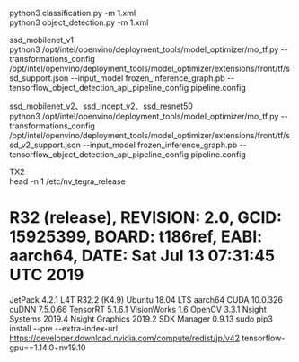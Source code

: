 python3 classification.py -m 1.xml  
python3 object_detection.py -m 1.xml  

ssd_mobilenet_v1  
python3 /opt/intel/openvino/deployment_tools/model_optimizer/mo_tf.py --transformations_config /opt/intel/openvino/deployment_tools/model_optimizer/extensions/front/tf/ssd_support.json --input_model frozen_inference_graph.pb  --tensorflow_object_detection_api_pipeline_config pipeline.config

ssd_mobilenet_v2、ssd_incept_v2、ssd_resnet50  
python3 /opt/intel/openvino/deployment_tools/model_optimizer/mo_tf.py --transformations_config /opt/intel/openvino/deployment_tools/model_optimizer/extensions/front/tf/ssd_v2_support.json --input_model frozen_inference_graph.pb  --tensorflow_object_detection_api_pipeline_config pipeline.config  

TX2  
head -n 1 /etc/nv_tegra_release  
# R32 (release), REVISION: 2.0, GCID: 15925399, BOARD: t186ref, EABI: aarch64, DATE: Sat Jul 13 07:31:45 UTC 2019  
JetPack 4.2.1 
L4T R32.2 (K4.9)
Ubuntu 18.04 LTS aarch64
CUDA 10.0.326
cuDNN 7.5.0.66
TensorRT 5.1.6.1
VisionWorks 1.6
OpenCV 3.3.1
Nsight Systems 2019.4
Nsight Graphics 2019.2
SDK Manager 0.9.13
sudo pip3 install --pre --extra-index-url https://developer.download.nvidia.com/compute/redist/jp/v42 tensorflow-gpu==1.14.0+nv19.10  
